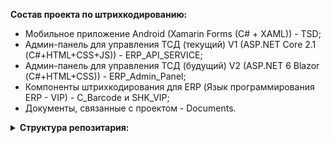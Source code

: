 **Состав проекта по штрихкодированию:**
  - Мобильное приложение Android (Xamarin Forms (C# + XAML)) - TSD;
  - Админ-панель для управления ТСД (текущий) V1 (ASP.NET Core 2.1 (С#+HTML+CSS+JS)) - ERP_API_SERVICE;
  - Админ-панель для управления ТСД (будущий) V2 (ASP.NET 6 Blazor (С#+HTML+CSS)) - ERP_Admin_Panel;
  - Компоненты штрихкодирования для ERP (Язык программирования ERP - VIP) - C_Barcode и SHK_VIP;
  - Документы, связанные с проектом - Documents.

<details><summary><b>Структура репозитария:</b></summary>
<pre>
+---C_Barcode
|   +---doc
|   +---exe
|   +---font
|   +---table
|   \---vip
|       +---alter
|       +---menu
|       \---tune
+---Documents
|   +---DataBaseSource
|   +---ExampleData
|   +---Instructions
|   +---WorkDocuments
|   \---_EXMPL
+---ERP_Admin_Panel
|   \---ERP_Admin_Panel
|       +---CodePages
|       |   +---ComponentsRazor
|       |   |   +---Devices
|       |   |   +---Menus
|       |   |   +---Roles
|       |   |   \---Users
|       |   \---Shared
|       +---Data
|       |   \---ViewModels
|       +---Pages
|       |   \---ComponentsRazor
|       |       +---Devices
|       |       +---Menus
|       |       +---Roles
|       |       \---Users
|       +---Properties
|       +---Resources
|       |   \---Pages
|       |       \---ComponentsRazor
|       +---Services
|       |   +---Cryptography
|       |   +---Database
|       |   |   \---Models
|       |   +---Interfaces
|       |   +---Modal
|       |   +---StateProviders
|       |   +---Toast
|       |   \---Token
|       +---Shared
|       \---wwwroot
|           +---css
|           |   +---awesome
|           |   |   +---css
|           |   |   +---fonts
|           |   |   +---less
|           |   |   \---scss
|           |   +---bootstrap
|           |   \---open-iconic
|           |       \---font
|           |           +---css
|           |           \---fonts
|           +---fonts
|           |   \---Roboto
|           \---images
+---ERP_API_Service
|   +---ERP_API_Service
|   |   +---.config
|   |   +---Admin
|   |   +---Content
|   |   |   +---Images
|   |   |   \---Scripts
|   |   +---Controllers
|   |   +---Managers
|   |   +---Models
|   |   |   +---Auth
|   |   |   \---Json
|   |   +---Properties
|   |   |   \---PublishProfiles
|   |   +---Views
|   |   |   +---Admin
|   |   |   |   +---Event
|   |   |   |   +---Imei
|   |   |   |   +---Menu
|   |   |   |   +---Role
|   |   |   |   +---RoleMenu
|   |   |   |   +---Setting
|   |   |   |   +---User
|   |   |   |   +---UserImei
|   |   |   |   \---UserRole
|   |   |   \---Shared
|   |   \---WebObjects
|   +---_DB
|   \---_Publish
|       \---Content
|           +---Images
|           \---Scripts
+---SHK_VIP
|   +---font
|   +---fr3
|   +---lot
|   +---Source
|   \---vih
\---TSD
    +---TSD
    |   +---Model
    |   |   \---User
    |   +---Services
    |   |   +---Converters
    |   |   +---Cryptography
    |   |   +---DataBase
    |   |   |   +---Interfaces
    |   |   |   \---Tables
    |   |   +---DependencyProperties
    |   |   |   \---Behaviors
    |   |   +---Extensions
    |   |   +---Interfaces
    |   |   +---MarkupExtensions
    |   |   |   \---ValuesConverters
    |   |   +---Rest
    |   |   +---Scanner
    |   |   \---Tasks
    |   |       \---Models
    |   +---ViewModels
    |   \---Views
    |       +---FlyoutPages
    |       |   \---ContentViews
    |       \---Resources
    |           \---Resources_XML
    \---TSD.Android
        +---Assets
        +---Properties
        +---Resources
        |   +---drawable
        |   +---mipmap-anydpi-v26
        |   +---mipmap-hdpi
        |   +---mipmap-mdpi
        |   +---mipmap-xhdpi
        |   +---mipmap-xxhdpi
        |   +---mipmap-xxxhdpi
        |   +---values
        |   \---xml
        \---Services
            +---Database
            +---Dependency
            \---ElementsRenderer

</pre>
</details>

